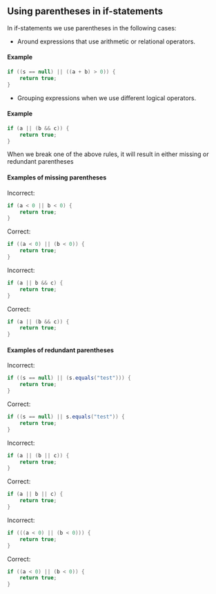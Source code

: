 ## **Using parentheses in if-statements** ##

In if-statements we use parentheses in the following cases:

* Around expressions that use arithmetic or relational operators.

#### **Example** ####

```java
if ((s == null) || ((a + b) > 0)) {
    return true;
}
```

* Grouping expressions when we use different logical operators.

#### **Example** ####

```java
if (a || (b && c)) {
    return true;
}
```

When we break one of the above rules, it will result in either missing or
redundant parentheses

#### **Examples of missing parentheses** ####

Incorrect:

```java
if (a < 0 || b < 0) {
    return true;
}
```

Correct:

```java
if ((a < 0) || (b < 0)) {
    return true;
}
```

Incorrect:

```java
if (a || b && c) {
    return true;
}
```

Correct:

```java
if (a || (b && c)) {
    return true;
}
```

#### **Examples of redundant parentheses** ####

Incorrect:

```java
if ((s == null) || (s.equals("test"))) {
    return true;
}
```

Correct:

```java
if ((s == null) || s.equals("test")) {
    return true;
}
```

Incorrect:

```java
if (a || (b || c)) {
    return true;
}
```

Correct:

```java
if (a || b || c) {
    return true;
}
```

Incorrect:

```java
if (((a < 0) || (b < 0))) {
    return true;
}
```

Correct:

```java
if ((a < 0) || (b < 0)) {
    return true;
}
```